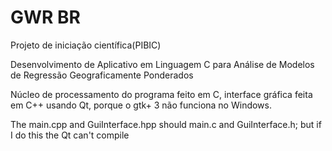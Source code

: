 # GWR BR
Projeto de iniciação científica(PIBIC)

Desenvolvimento de Aplicativo em Linguagem C para Análise de Modelos de Regressão Geograficamente Ponderados

Núcleo de processamento do programa feito em C, interface gráfica feita em C++ usando Qt, porque o gtk+ 3 não funciona no Windows.

The main.cpp and GuiInterface.hpp should main.c and GuiInterface.h; but if I do this the Qt can't compile
